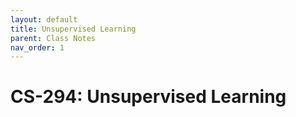```yaml
---
layout: default
title: Unsupervised Learning
parent: Class Notes
nav_order: 1
---
```


# CS-294: Unsupervised Learning
